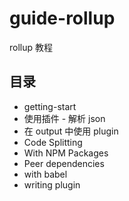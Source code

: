 # guide-rollup

rollup 教程


## 目录
- getting-start
- 使用插件 - 解析 json
- 在 output 中使用 plugin
- Code Splitting
- With NPM Packages
- Peer dependencies
- with babel
- writing plugin
